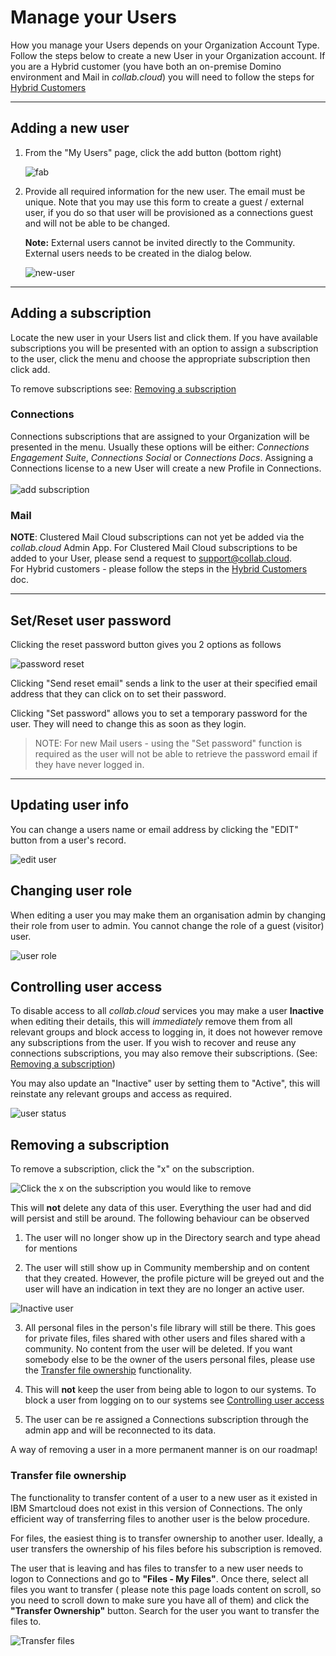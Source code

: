 # Manage your Users

How you manage your Users depends on your Organization Account Type. Follow the steps below to create a new User in your Organization account. If you are a Hybrid customer (you have both an on-premise Domino environment and Mail in _collab.cloud_) you will need to follow the steps for [Hybrid Customers](https://docs.st.collab.cloud/admin/manage-users-hybrid/)

---

## Adding a new user

1. From the "My Users" page, click the add button (bottom right)

    ![fab](/assets/images/screen-shots/admin/fab.png)

1. Provide all required information for the new user. The email must be unique. Note that you may use this form to create a guest / external user, if you do so that user will be provisioned as a connections guest and will not be able to be changed.

    **Note:** External users cannot be invited directly to the Community. External users needs to be created in the dialog below.

    ![new-user](/assets/images/screen-shots/admin/new-user.png)

---

## Adding a subscription

Locate the new user in your Users list and click them. If you have available subscriptions you will be presented with an option to assign a subscription to the user, click the menu and choose the appropriate subscription then click add.

To remove subscriptions see: [Removing a subscription](#removing-a-subscription)

### Connections

Connections subscriptions that are assigned to your Organization will be presented in the menu. Usually these options will be either: _Connections Engagement Suite_, _Connections Social_ or _Connections Docs_. Assigning a Connections license to a new User will create a new Profile in Connections. </br></br>
    ![add subscription](/assets/images/screen-shots/admin/add-sub.png)

### Mail

**NOTE**: Clustered Mail Cloud subscriptions can not yet be added via the _collab.cloud_ Admin App. For Clustered Mail Cloud subscriptions to be added to your User, please send a request to [support@collab.cloud](mailto:support@collab.cloud). </br>
For Hybrid customers - please follow the steps in the [Hybrid Customers](https://docs.st.collab.cloud/admin/manage-users-hybrid/) doc.

---

## Set/Reset user password

Clicking the reset password button gives you 2 options as follows

  ![password reset](/assets/images/screen-shots/admin/reset.png)

  Clicking "Send reset email" sends a link to the user at their specified email address that they can click on to set their password.

  Clicking "Set password" allows you to set a temporary password for the user. They will need to change this as soon as they login.

> NOTE: For new Mail users - using the "Set password" function is required as the user will not be able to retrieve the password email if they have never logged in.

---

## Updating user info

You can change a users name or email address by clicking the "EDIT" button from a user's record.

  ![edit user](/assets/images/screen-shots/admin/edit-user.png)

## Changing user role

When editing a user you may make them an organisation admin by changing their role from user to admin. You cannot change the role of a guest (visitor) user.

  ![user role](/assets/images/screen-shots/admin/user-role.png)

## Controlling user access

To disable access to all _collab.cloud_ services you may make a user **Inactive** when editing their details, this will _immediately_ remove them from all relevant groups and block access to logging in, it does not however remove any subscriptions from the user. If you wish to recover and reuse any connections subscriptions, you may also remove their subscriptions. (See: [Removing a subscription](#removing-a-subscription))

You may also update an "Inactive" user by setting them to "Active", this will reinstate any relevant groups and access as required.

  ![user status](/assets/images/screen-shots/admin/user-status.png)

## Removing a subscription

To remove a subscription, click the "x" on the subscription.

  ![Click the x on the subscription you would like to remove](/assets/images/screen-shots/admin/remove-sub.png)

This will **not** delete any data of this user. Everything the user had and did will persist and still be around. The following behaviour can be observed

1. The user will no longer show up in the Directory search and type ahead for mentions

2. The user will still show up in Community membership and on content that they created. However, the profile picture will be greyed out and the user will have an indication in text they are no longer an active user.

![Inactive user](/assets/images/screen-shots/admin/inactive-user-profile.png)

3. All personal files in the person's file library will still be there. This goes for private files, files shared with other users and files shared with a community. No content from the user will be deleted. If you want somebody else to be the owner of the users personal files, please use the [Transfer file ownership](#transfer-file-ownership) functionality.

4. This will **not** keep the user from being able to logon to our systems. To block a user from logging on to our systems see [Controlling user access](#controlling-user-access)

5. The user can be re assigned a Connections subscription through the admin app and will be reconnected to its data.

A way of removing a user in a more permanent manner is on our roadmap!


### Transfer file ownership

The functionality to transfer content of a user to a new user as it existed in IBM Smartcloud does not exist in this version of Connections. The only efficient way of transferring files to another user is the below procedure.

For files, the easiest thing is to transfer ownership to another user. Ideally, a user transfers the ownership of his files before his subscription is removed.

The user that is leaving and has files to transfer to a new user needs to logon to Connections and go to **"Files - My Files"**. Once there, select all files you want to transfer ( please note this page loads content on scroll, so you need to scroll down to make sure you have all of them) and click the **"Transfer Ownership"** button. Search for the user you want to transfer the files to.

![Transfer files](/assets/images/screen-shots/admin/transfer-files.png)
